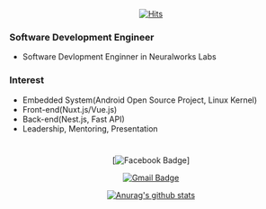 
<div align=center>

[![Hits](https://hits.seeyoufarm.com/api/count/incr/badge.svg?url=https%3A%2F%2Fgithub.com%2Fzzsza)](https://hits.seeyoufarm.com)
</div>

### Software Development Engineer
 - Software Devlopment Enginner in Neuralworks Labs
  
### Interest
 - Embedded System(Android Open Source Project, Linux Kernel)
 - Front-end(Nuxt.js/Vue.js)
 - Back-end(Nest.js, Fast API)
 - Leadership, Mentoring, Presentation

#

<div align="center">

[![Facebook Badge](https://img.shields.io/badge/-Facebook-1877f2?style=flat-square&logo=facebook&logoColor=white&link=https://www.facebook.com/zzsza)]

[![Gmail Badge](https://img.shields.io/badge/-Gmail-d14836?style=flat-square&logo=Gmail&logoColor=white&link=mailto:choijuone@gmail.com)](mailto:choijuone@gmail.com)
</div>

<div align="center">

[![Anurag's github stats](https://github-readme-stats.vercel.app/api?username=sch2307)](https://github.com/anuraghazra/github-readme-stats)

</div>

